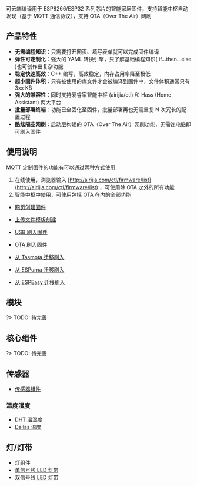 

可云端编译用于 ESP8266/ESP32 系列芯片的智能家居固件，支持智能中枢自动发现（基于 MQTT 通信协议），支持 OTA（Over The Air）网刷



## 产品特性

- **无需编程知识**：只需要打开网页、填写表单就可以完成固件编译
- **弹性可定制化**：强大的 YAML 转换引擎，只了解基础编程知识( if...then...else )也可创作出复杂功能
- **稳定快速高效**：C++ 编写，高效稳定，内存占用率降至极低
- **超小固件体积**：只有被使用的库文件才会被编译到固件中，文件体积通常只有 3xx KB
- **强大的兼容性**：同时支持爱睿家智能中枢 (airijia/ctl) 和 Hass (Home Assistant) 两大平台
- **批量部署终端**：功能已全固化至固件，批量部署再也无需重复 N 次冗长的配置过程
- **酷炫隔空网刷**：启动层构建的 OTA（Over The Air）网刷功能，无需连电脑即可刷入固件



## 使用说明

MQTT 定制固件的功能有可以通过两种方式使用

1. 在线使用，浏览器输入 [http://airijia.com/ctl/firmware/list](http://airijia.com/ctl/firmware/list) ，可使用除 OTA 之外的所有功能
2. 智能中枢中使用，可使用包括 OTA 在内的全部功能


- [网页创建固件](/mqtt/guides/form)
- [上传文件模板创建](/mqtt/guides/yaml)


- [USB 刷入固件](/mqtt/guides/ttl)
- [OTA 刷入固件](/mqtt/guides/ota)


- [从 Tasmota 迁移刷入](/mqtt/guides/tasmota)
- [从 ESPurna 迁移刷入](/mqtt/guides/espurna)
- [从 ESPEasy 迁移刷入](/mqtt/guides/espeasy)



## 模块

?> TODO: 待完善

## 核心组件

?> TODO: 待完善

## 传感器

-  [传感器组件](/mqtt/components/sensor/)


### 温度湿度

-  [DHT 温湿度](/mqtt/components/sensor/dht)
-  [Dallas 温度](/mqtt/components/sensor/dallas)



## 灯/灯带

-  [灯组件](/mqtt/components/light/)
-  [单信号线 LED 灯带](/mqtt/components/light/fastled_clockless)
-  [双信号线 LED 灯带](/mqtt/components/light/fastled_spi)




